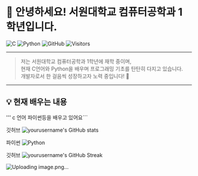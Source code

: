 # 👋 안녕하세요! 서원대학교 컴퓨터공학과 1학년입니다.

![C](https://img.shields.io/badge/C-00599C?style=for-the-badge&logo=c&logoColor=white) 
![Python](https://img.shields.io/badge/Python-3776AB?style=for-the-badge&logo=python&logoColor=white) 
![GitHub](https://img.shields.io/badge/GitHub-181717?style=for-the-badge&logo=github&logoColor=white)
![Visitors](https://visitor-badge.glitch.me/badge?page_id=yourusername.yourusername)

---

> 저는 서원대학교 컴퓨터공학과 1학년에 재학 중이며,  
> 현재 C언어와 Python을 배우며 프로그래밍 기초를 탄탄히 다지고 있습니다.  
> 개발자로서 한 걸음씩 성장하고자 노력 중입니다! 🚀

---

## 💡 현재 배우는 내용
''' c 언어 파이썬등을 배우고 있어요```



깃허브
 ![yourusername's GitHub stats](https://github-readme-stats.vercel.app/api?username=yourusername&show_icons=true&theme=radical)


 
파이썬
	![Python](https://img.shields.io/badge/Python-3776AB?style=for-the-badge&logo=python&logoColor=white)

 
 
깃허브
	![yourusername's GitHub Streak](https://github-readme-streak-stats.herokuapp.com/?user=yourusername&theme=radical)


 ![Uploading image.png…]()

